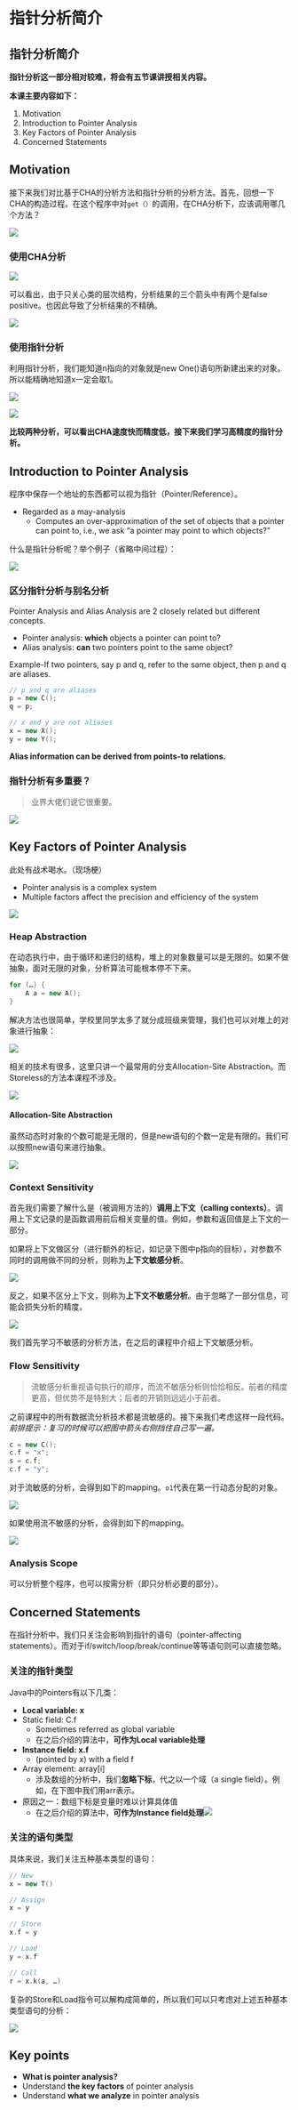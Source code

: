 # 指针分析简介

## 指针分析简介

**指针分析这一部分相对较难，将会有五节课讲授相关内容。**

**本课主要内容如下：**

1. Motivation
2. Introduction to Pointer Analysis
3. Key Factors of Pointer Analysis
4. Concerned Statements

## Motivation

接下来我们对比基于CHA的分析方法和指针分析的分析方法。首先，回想一下CHA的构造过程。在这个程序中对`get（）`的调用，在CHA分析下，应该调用哪几个方法？

![](../../.gitbook/assets/image-20201105183618529.png)

### 使用CHA分析

![](../../.gitbook/assets/image-20201109140057119.png)

可以看出，由于只关心类的层次结构，分析结果的三个箭头中有两个是false positive。也因此导致了分析结果的不精确。

![](../../.gitbook/assets/image-20201109140605829.png)

### 使用指针分析

利用指针分析，我们能知道n指向的对象就是new One\(\)语句所新建出来的对象。所以能精确地知道x一定会取1。

![](../../.gitbook/assets/image-20201109154728420.png)

![](../../.gitbook/assets/image-20201109154844509.png)

**比较两种分析，可以看出CHA速度快而精度低，接下来我们学习高精度的指针分析。**

## Introduction to Pointer Analysis

程序中保存一个地址的东西都可以视为指针（Pointer/Reference）。

* Regarded as a may-analysis
  * Computes an over-approximation of the set of objects that a pointer can point to, i.e., we ask “a pointer may point to which objects?”

什么是指针分析呢？举个例子（省略中间过程）：

![](../../.gitbook/assets/image-20201105184327763.png)

### 区分指针分析与别名分析

Pointer Analysis and Alias Analysis are 2 closely related but different concepts.

* Pointer analysis: **which** objects a pointer can point to?
* Alias analysis: **can** two pointers point to the same object?

Example-If two pointers, say p and q, refer to the same object, then p and q are aliases.

```cpp
// p and q are aliases
p = new C();
q = p;

// x and y are not aliases
x = new X();
y = new Y();
```

**Alias information can be derived from points-to relations.**

### 指针分析有多重要？

> 业界大佬们说它很重要。

![](../../.gitbook/assets/image-20201105184919660.png)

## Key Factors of Pointer Analysis

此处有战术喝水。（现场梗）

* Pointer analysis is a complex system
* Multiple factors affect the precision and efficiency of the system

![](../../.gitbook/assets/image-20201105185230667.png)

### Heap Abstraction

在动态执行中，由于循环和递归的结构，堆上的对象数量可以是无限的。如果不做抽象，面对无限的对象，分析算法可能根本停不下来。

```cpp
for (…) {
    A a = new A();
}
```

解决方法也很简单，学校里同学太多了就分成班级来管理，我们也可以对堆上的对象进行抽象：

![](../../.gitbook/assets/image-20201105185431196.png)

相关的技术有很多，这里只讲一个最常用的分支Allocation-Site Abstraction。而Storeless的方法本课程不涉及。

![](../../.gitbook/assets/image-20201105185630758.png)

#### Allocation-Site Abstraction

虽然动态时对象的个数可能是无限的，但是new语句的个数一定是有限的。我们可以按照new语句来进行抽象。

![](../../.gitbook/assets/image-20201105185806532.png)

### Context Sensitivity

首先我们需要了解什么是（被调用方法的）**调用上下文（calling contexts）**。调用上下文记录的是函数调用前后相关变量的值。例如，参数和返回值是上下文的一部分。

如果将上下文做区分（进行额外的标记，如记录下图中p指向的目标），对参数不同时的调用做不同的分析，则称为**上下文敏感分析**。

![](../../.gitbook/assets/image-20201105190333596.png)

反之，如果不区分上下文，则称为**上下文不敏感分析**。由于忽略了一部分信息，可能会损失分析的精度。

![](../../.gitbook/assets/image-20201105190439805.png)

我们首先学习不敏感的分析方法，在之后的课程中介绍上下文敏感分析。

### Flow Sensitivity

> ​ 流敏感分析重视语句执行的顺序，而流不敏感分析则恰恰相反。前者的精度更高，但优势不是特别大；后者的开销则远远小于前者。

之前课程中的所有数据流分析技术都是流敏感的。接下来我们考虑这样一段代码。_前排提示：复习的时候可以把图中箭头右侧挡住自己写一遍。_

```cpp
c = new C();
c.f = "x";
s = c.f;
c.f = "y";
```

对于流敏感的分析，会得到如下的mapping。`o1`代表在第一行动态分配的对象。

![](../../.gitbook/assets/image-20201105191248594.png)

如果使用流不敏感的分析，会得到如下的mapping。

![](../../.gitbook/assets/image-20201105191705757.png)

### Analysis Scope

可以分析整个程序，也可以按需分析（即只分析必要的部分）。

## Concerned Statements

在指针分析中，我们只关注会影响到指针的语句（pointer-affecting statements）。而对于if/switch/loop/break/continue等等语句则可以直接忽略。

### 关注的指针类型

Java中的Pointers有以下几类：

* **Local variable: x**
* Static field: C.f
  * Sometimes referred as global variable
  * 在之后介绍的算法中，**可作为Local variable处理**
* **Instance field: x.f**
  * \(pointed by x\) with a field f
* Array element: array\[i\]
  * 涉及数组的分析中，我们**忽略下标**，代之以一个域（a single field）。例如，在下图中我们用arr表示。
* 原因之一：数组下标是变量时难以计算具体值
  * 在之后介绍的算法中，**可作为Instance field处理**![](../../.gitbook/assets/image-20201105194030384.png)

### 关注的语句类型

具体来说，我们关注五种基本类型的语句：

```cpp
// New
x = new T()

// Assign
x = y

// Store
x.f = y

// Load
y = x.f

// Call
r = x.k(a, …)
```

复杂的Store和Load指令可以解构成简单的，所以我们可以只考虑对上述五种基本类型语句的分析：

![](../../.gitbook/assets/image-20201105194707507.png)

## Key points

* **What is pointer analysis?**
* Understand **the key factors** of pointer analysis
* Understand **what we analyze** in pointer analysis

